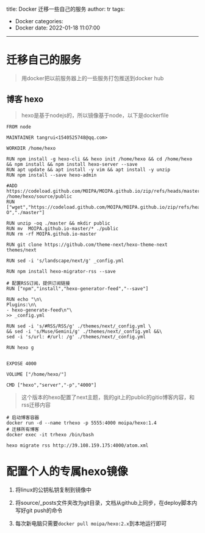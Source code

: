 title: Docker 迁移一些自己的服务
author: tr
tags:
  - Docker
categories:
  - Docker
date: 2022-01-18 11:07:00
---
# 迁移自己的服务
> 用docker把以前服务器上的一些服务打包推送到docker hub
<!--more-->

## 博客 hexo

> hexo是基于nodejs的，所以镜像基于node，以下是dockerfile

```shell
FROM node

MAINTAINER tangrui<1540525748@qq.com>

WORKDIR /home/hexo

RUN npm install -g hexo-cli && hexo init /home/hexo && cd /home/hexo && npm install && npm install hexo-server --save
RUN apt update && apt install -y vim && apt install -y unzip
RUN npm install --save hexo-admin 

#ADD https://codeload.github.com/MOIPA/MOIPA.github.io/zip/refs/heads/master /home/hexo/source/public
RUN ["wget","https://codeload.github.com/MOIPA/MOIPA.github.io/zip/refs/heads/master","-O","./master"]

RUN unzip -oq ./master && mkdir public
RUN mv  MOIPA.github.io-master/* ./public
RUN rm -rf MOIPA.github.io-master

RUN git clone https://github.com/theme-next/hexo-theme-next themes/next

RUN sed -i 's/landscape/next/g' _config.yml

RUN npm install hexo-migrator-rss --save

# 配置RSS订阅，提供订阅链接
RUN ["npm","install","hexo-generator-feed","--save"]
 
RUN echo "\n\
Plugins:\n\
- hexo-generate-feed\n"\
>> _config.yml 

RUN sed -i 's/#RSS/RSS/g' ./themes/next/_config.yml \
&& sed -i 's/Muse/Gemini/g' ./themes/next/_config.yml &&\
sed -i 's/url: #/url: /g' ./themes/next/_config.yml 

RUN hexo g


EXPOSE 4000 

VOLUME ["/home/hexo/"]

CMD ["hexo","server","-p","4000"]
```

> 这个版本的hexo配置了next主题，我的git上的public的gitio博客内容，和rss迁移内容

```shell
# 启动博客容器
docker run -d --name trhexo -p 5555:4000 moipa/hexo:1.4
# 迁移所有博客
docker exec -it trhexo /bin/bash

hexo migrate rss http://39.108.159.175:4000/atom.xml
```

# 配置个人的专属hexo镜像

1. 将linux的公钥私钥复制到镜像中

2. 将source/_posts文件夹改为git目录，文档从github上同步，在deploy脚本内写好git push的命令

3. 每次新电脑只需要`docker pull moipa/hexo:2.x`到本地运行即可 
